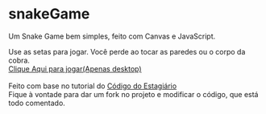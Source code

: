 # snakeGame
Um Snake Game bem simples, feito com Canvas e JavaScript.<br />

Use as setas para jogar. Você perde ao tocar as paredes ou o corpo da cobra.<br />
[Clique Aqui para jogar(Apenas desktop)](https://cybsouza.github.io/snake/)<br /><br />
Feito com base no tutorial do [Código do Estagiário](https://www.youtube.com/watch?v=z76s9vNjXOM&feature=youtu.be)<br />
Fique à vontade para dar um fork no projeto e modificar o código, que está todo comentado.
